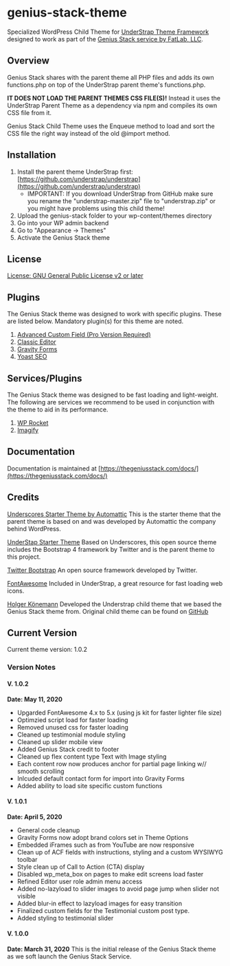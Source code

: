 # genius-stack-theme
Specialized WordPress Child Theme for [UnderStrap Theme Framework](https://github.com/understrap/understrap) designed to work as part of the [Genius Stack service by FatLab, LLC](https://thegeniusstack.com/).

## Overview
Genius Stack shares with the parent theme all PHP files and adds its own functions.php on top of the UnderStrap parent theme's functions.php.

**IT DOES NOT LOAD THE PARENT THEMES CSS FILE(S)!** Instead it uses the UnderStrap Parent Theme as a dependency via npm and compiles its own CSS file from it.

Genius Stack Child Theme uses the Enqueue method to load and sort the CSS file the right way instead of the old @import method.

## Installation
1. Install the parent theme UnderStrap first: [https://github.com/understrap/understrap](https://github.com/understrap/understrap)
   - IMPORTANT: If you download UnderStrap from GitHub make sure you rename the "understrap-master.zip" file to "understrap.zip" or you might have problems using this child theme!
2. Upload the genius-stack folder to your wp-content/themes directory
3. Go into your WP admin backend 
4. Go to "Appearance -> Themes"
5. Activate the Genius Stack theme

## License
[License: GNU General Public License v2 or later](http://www.gnu.org/licenses/gpl-2.0.html)

## Plugins
The Genius Stack theme was designed to work with specific plugins. These are listed below. Mandatory plugin(s) for this theme are noted.
1. [Advanced Custom Field (Pro Version Required)](https://www.advancedcustomfields.com/pro/)
2. [Classic Editor](https://wordpress.org/plugins/classic-editor/) 
3. [Gravity Forms](https://www.gravityforms.com/) 
4. [Yoast SEO](https://wordpress.org/plugins/wordpress-seo/) 

## Services/Plugins
The Genius Stack theme was designed to be fast loading and light-weight. The following are services we recommend to be used in conjunction with the theme to aid in its performance.
1. [WP Rocket](https://wp-rocket.me/)
2. [Imagify](https://wp-rocket.me/)

## Documentation
Documentation is maintained at [https://thegeniusstack.com/docs/](https://thegeniusstack.com/docs/)

## Credits
[Underscores Starter Theme by Automattic](https://underscores.me/)
This is the starter theme that the parent theme is based on and was developed by Automattic the company behind WordPress.

[UnderStap Starter Theme](https://understrap.com/)
Based on Underscores, this open source theme includes the Bootstrap 4 framework by Twitter and is the parent theme to this project.

[Twitter Bootstrap](https://getbootstrap.com/)
An open source framework developed by Twitter.

[FontAwesome](https://fontawesome.com/)
Included in UnderStrap, a great resource for fast loading web icons.

[Holger Könemann](https://www.holgerkoenemann.de/)
Developed the Understrap child theme that we based the Genius Stack theme from. Original child theme can be found on [GitHub](https://github.com/understrap/understrap-child)


## Current Version
Current theme version: 1.0.2

### Version Notes

#### V. 1.0.2
**Date: May 11, 2020**

* Upgarded FontAwesome 4.x to 5.x (using js kit for faster lighter file size)
* Optimzied script load for faster loading
* Removed unused css for faster loading
* Cleaned up testimonial module styling
* Cleaned up slider mobile view
* Added Genius Stack credit to footer
* Cleaned up flex content type Text with Image styling
* Each content row now produces anchor for partial page linking w// smooth scrolling
* Inlcuded default contact form for import into Gravity Forms
* Added ability to load site specific custom functions

#### V. 1.0.1
**Date: April 5, 2020**

* General code cleanup
* Gravity Forms now adopt brand colors set in Theme Options
* Embedded iFrames such as from YouTube are now responsive
* Clean up of ACF fields with instructions, styling and a custom WYSIWYG toolbar
* Style clean up of  Call to Action (CTA) display
* Disabled wp_meta_box on pages to make edit screens load faster
* Refined Editor user role admin menu access
* Added no-lazyload to slider images to avoid page jump when slider not visible
* Added blur-in effect to lazyload images for easy transition
* Finalized custom fields for the Testimonial custom post type.
* Added styling to testimonial slider


#### V. 1.0.0
**Date: March 31, 2020**
This is the initial release of the Genius Stack theme as we soft launch the Genius Stack Service. 
